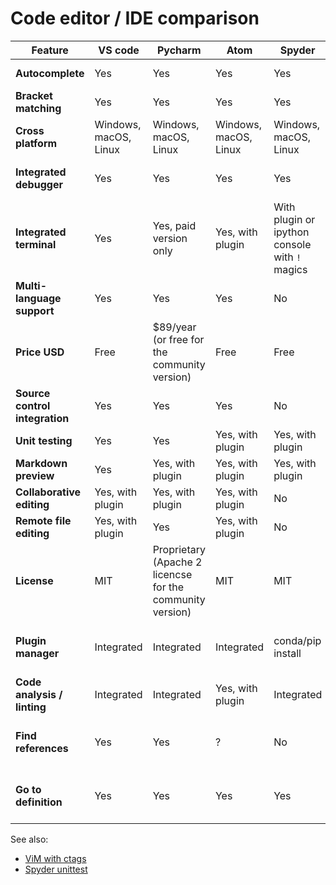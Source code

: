 # Code editor / IDE comparison

| Feature  | VS code | Pycharm | Atom | Spyder | ViM | Sublime | Notepad++ |
| --- | --- | --- | --- | --- | --- | -- | -- |
| **Autocomplete**  | Yes  | Yes | Yes | Yes | Yes, with ctags | Yes | Yes |
| **Bracket matching** | Yes  | Yes | Yes | Yes | Yes | Yes | Yes |
| **Cross platform** | Windows, macOS, Linux | Windows, macOS, Linux | Windows, macOS, Linux | Windows, macOS, Linux | Windows, macOS, Linux | Windows, macOS, Linux | Windows |
| **Integrated debugger** | Yes | Yes | Yes | Yes | Yes, with plugin (vimpdb) | No | No |
| **Integrated terminal** | Yes | Yes, paid version only | Yes, with plugin | With plugin or ipython console with `!` magics | Yes, with `:term` | No | Yes, with plugin |
| **Multi-language support** | Yes | Yes | Yes | No | Yes | Yes | Yes |
| **Price USD** | Free | $89/year (or free for the community version) | Free | Free | Free | $80 | Free |
| **Source control integration** | Yes | Yes | Yes | No | Yes, with plugin | Yes, with plugin | Yes, with nppgit plugin |
| **Unit testing** | Yes | Yes | Yes, with plugin | Yes, with plugin | Yes, with plugin | Yes, with plugin | No |
| **Markdown preview** | Yes | Yes, with plugin | Yes, with plugin | Yes, with plugin | Yes, with plugin | Yes, with plugin | Ye, with plugin |
| **Collaborative editing** | Yes, with plugin | Yes, with plugin | Yes, with plugin | No | Yes, with plugin | No | Yes, with plugin |
| **Remote file editing** | Yes, with plugin | Yes | Yes, with plugin | No | Yes | Yes, with plugin | Yes, with plugin |
| **License** | MIT | Proprietary (Apache 2 licencse for the community version) | MIT | MIT | GPL | Proprietary | GPL |
| **Plugin manager** | Integrated | Integrated | Integrated | conda/pip install | 3rd party | Yes, "Package Control" plugin | built-in |
| **Code analysis / linting** | Integrated | Integrated | Yes, with plugin | Integrated | Yes, with plugin | Yes, with plugin | Yes, with plugin | ? |
| **Find references** | Yes | Yes | ? | No | Yes (shift+3 or Shift+8) | ? | ? |
| **Go to definition** | Yes | Yes | Yes | Yes | Yes, with plugin and ctags | Yes, with plugin | Yes, with plugin |

See also:
* [ViM with ctags](https://andrew.stwrt.ca/posts/vim-ctags/)
* [Spyder unittest](https://www.spyder-ide.org/blog/introducing-unittest-plugin/)
